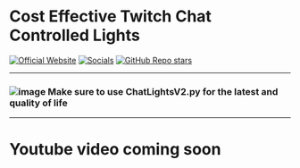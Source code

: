 # Cost Effective Twitch Chat Controlled Lights
[![Official Website](https://img.shields.io/badge/Official%20Website-blujay131.com-blue?style=flat&logo=world&logoColor=white)](https://blujay131.com/)
[![Socials](https://img.shields.io/badge/Official%20Website-agpt.co-blue?style=flat&logo=world&logoColor=white)](https://linktr.ee/blujay_131)
[![GitHub Repo stars](https://img.shields.io/github/stars/Significant-Gravitas/auto-gpt?style=social)](https://github.com/BluJay131/Cost-Effective-Twitch-Chat-Controlled-Lights/stargazers)

<hr/>

### ![image](https://github.com/BluJay131/Cost-Effective-Twitch-Controlled-Lights/assets/80910384/346dc2a9-45f3-4372-8e4c-de62a3bc5e3f) Make sure to use ChatLightsV2.py for the latest and quality of life 

<hr/>

# Youtube video coming soon


